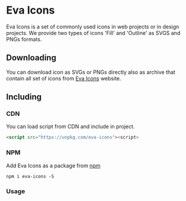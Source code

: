 # Eva Icons

Eva Icons is a set of commonly used icons in web projects or in design projects. We provide two types of icons 'Fill' and 'Outline' as SVGS and PNGs formats.

## Downloading
You can download icon as SVGs or PNGs directly also as archive that contain all set of icons from [Eva Icons](https://eva-icons.com) website.

## Including

### CDN

You can load script from CDN and include in project.
```html
<script src="https://unpkg.com/eva-icons"><script>
```

### NPM

Add Eva Icons as a package from [npm](https://link-to-npm.com)

```
npm i eva-icons -S
``` 

### Usage



